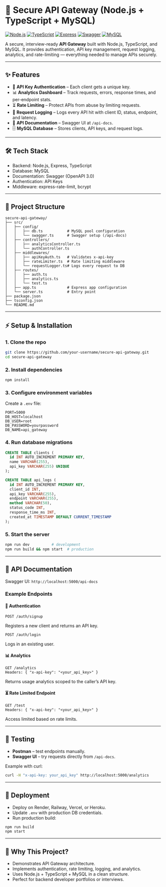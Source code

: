 # 🚀 Secure API Gateway (Node.js + TypeScript + MySQL)

[![Node.js](https://img.shields.io/badge/Node.js-18+-green)](https://nodejs.org/)
[![TypeScript](https://img.shields.io/badge/TypeScript-5.x-blue)](https://www.typescriptlang.org/)
[![Express](https://img.shields.io/badge/Express-API%20Gateway-black)](https://expressjs.com/)
[![Swagger](https://img.shields.io/badge/Docs-Swagger%20UI-brightgreen)](#-api-documentation)
[![MySQL](https://img.shields.io/badge/MySQL-8.x-blue)](https://www.mysql.com/)

A secure, interview-ready **API Gateway** built with Node.js, TypeScript, and MySQL. It provides authentication, API key management, request logging, analytics, and rate-limiting — everything needed to manage APIs securely.

---

## ✨ Features

* 🔑 **API Key Authentication** – Each client gets a unique key.
* 📊 **Analytics Dashboard** – Track requests, errors, response times, and per-endpoint stats.
* ⏳ **Rate Limiting** – Protect APIs from abuse by limiting requests.
* 📝 **Request Logging** – Logs every API hit with client ID, status, endpoint, and latency.
* 📖 **API Documentation** – Swagger UI at `/api-docs`.
* 🗄️ **MySQL Database** – Stores clients, API keys, and request logs.

---

## 🛠 Tech Stack

* Backend: Node.js, Express, TypeScript
* Database: MySQL
* Documentation: Swagger (OpenAPI 3.0)
* Authentication: API Keys
* Middleware: express-rate-limit, bcrypt

---

## 📂 Project Structure

```
secure-api-gateway/
├── src/
│   ├── config/
│   │   ├── db.ts           # MySQL pool configuration
│   │   └── swagger.ts      # Swagger setup (/api-docs)
│   ├── controllers/
│   │   ├── analyticsController.ts
│   │   └── authController.ts
│   ├── middlewares/
│   │   ├── apiKeyAuth.ts   # Validates x-api-key
│   │   ├── rateLimiter.ts  # Rate limiting middleware
│   │   └── requestLogger.ts# Logs every request to DB
│   ├── routes/
│   │   ├── auth.ts
│   │   ├── analytics.ts
│   │   └── test.ts
│   ├── app.ts              # Express app configuration
│   └── server.ts           # Entry point
├── package.json
├── tsconfig.json
└── README.md
```

---

## ⚡ Setup & Installation

### 1. Clone the repo

```bash
git clone https://github.com/your-username/secure-api-gateway.git
cd secure-api-gateway
```

### 2. Install dependencies

```bash
npm install
```

### 3. Configure environment variables

Create a `.env` file:

```env
PORT=5000
DB_HOST=localhost
DB_USER=root
DB_PASSWORD=yourpassword
DB_NAME=api_gateway
```

### 4. Run database migrations

```sql
CREATE TABLE clients (
  id INT AUTO_INCREMENT PRIMARY KEY,
  name VARCHAR(255),
  api_key VARCHAR(255) UNIQUE
);

CREATE TABLE api_logs (
  id INT AUTO_INCREMENT PRIMARY KEY,
  client_id INT,
  api_key VARCHAR(255),
  endpoint VARCHAR(255),
  method VARCHAR(50),
  status_code INT,
  response_time_ms INT,
  created_at TIMESTAMP DEFAULT CURRENT_TIMESTAMP
);
```

### 5. Start the server

```bash
npm run dev          # development
npm run build && npm start  # production
```

---

## 📖 API Documentation

Swagger UI: `http://localhost:5000/api-docs`

### Example Endpoints

#### 🔑 Authentication

```http
POST /auth/signup
```

Registers a new client and returns an API key.

```http
POST /auth/login
```

Logs in an existing user.

#### 📊 Analytics

```http
GET /analytics
Headers: { "x-api-key": "<your_api_key>" }
```

Returns usage analytics scoped to the caller’s API key.

#### ⏳ Rate Limited Endpoint

```http
GET /test
Headers: { "x-api-key": "<your_api_key>" }
```

Access limited based on rate limits.

---

## 🧪 Testing

* **Postman** – test endpoints manually.
* **Swagger UI** – try requests directly from `/api-docs`.

Example with curl:

```bash
curl -H "x-api-key: your_api_key" http://localhost:5000/analytics
```

---

## 🚀 Deployment

* Deploy on Render, Railway, Vercel, or Heroku.
* Update `.env` with production DB credentials.
* Run production build:

```bash
npm run build
npm start
```

---

## 🙋 Why This Project?

* Demonstrates API Gateway architecture.
* Implements authentication, rate limiting, logging, and analytics.
* Uses Node.js + TypeScript + MySQL in a clean structure.
* Perfect for backend developer portfolios or interviews.
